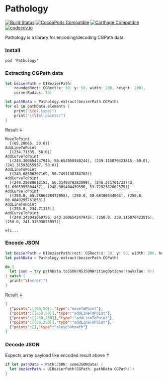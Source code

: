 # Pathology

[![Build Status](https://travis-ci.org/keighl/Pathology.png?branch=master)](https://travis-ci.org/keighl/Pathology)
[![CocoaPods Compatible](https://img.shields.io/cocoapods/v/Pathology.svg)](https://img.shields.io/cocoapods/v/Pathology.svg)
[![Carthage Compatible](https://img.shields.io/badge/Carthage-compatible-4BC51D.svg?style=flat)](https://github.com/Carthage/Carthage)
[![codecov.io](https://codecov.io/github/keighl/Pathology/coverage.svg?branch=master)](https://codecov.io/github/keighl/Pathology?branch=master)

Pathology is a library for encoding/decoding CGPath data.

### Install

```
pod 'Pathology'
```

### Extracting CGPath data

```swift
let bezierPath = UIBezierPath(
    roundedRect: CGRect(x: 50, y: 50, width: 200, height: 200),
    cornerRadius: 10)

let pathData = Pathology.extract(bezierPath.CGPath)
for el in pathData.elements {
    print("\(el.type)")
    print("\t\(el.points)")
}
```

Result &darr;

```
MoveToPoint
  [(65.28665, 50.0)]
AddLineToPoint
  [(234.71335, 50.0)]
AddCurveToPoint
  [(243.300654247945, 50.654958930244), (239.115070423815, 50.0), (241.31593055937, 50.0)]
AddLineToPoint
  [(243.68506207169, 50.7491138784702)]
AddCurveToPoint
  [(249.25088612153, 56.3149379283099), (246.271761733743, 51.6905955604437), (248.309404439556, 53.7282382662575)]
AddCurveToPoint
  [(250.0, 65.2866498472958), (250.0, 58.68406944063), (250.0, 60.8849295761853)]
AddLineToPoint
  [(250.0, 234.71335)]
AddCurveToPoint
  [(249.345041069756, 243.300654247945), (250.0, 239.115070423815), (250.0, 241.31593055937)]

etc...
```

### Encode JSON

```swift
let bezierPath = UIBezierPath(rect: CGRect(x: 50, y: 50, width: 200, height: 200))
let pathData = Pathology.extract(bezierPath.CGPath)

do {
  let json = try pathData.toJSON(NSJSONWritingOptions(rawValue: 0))
} catch {
  print("\(error)")
}
```

Result &darr;

```json
[
  {"points":[[50,50]],"type":"moveToPoint"},
  {"points":[[250,50]],"type":"addLineToPoint"},
  {"points":[[250,250]],"type":"addLineToPoint"},
  {"points":[[50,250]],"type":"addLineToPoint"},
  {"points":[],"type":"closeSubpath"}
]
```

### Decode JSON

Expects array payload like encoded result above &uarr;

```swift
if let pathData = Path(JSON: someJSONdata) {
  let bezierPath = UIBezierPath(CGPath: pathData.CGPath())
}
```

